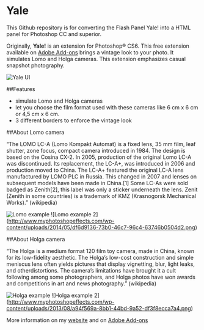 # Yale

This Github repository is for converting the Flash Panel Yale! into a HTML panel for Photoshop CC and superior.

Originally, **Yale!** is an extension for Photoshop® CS6.
This free extension available on [Adobe Add-ons](https://creative.adobe.com/addons/producers/40) brings a vintage look to your photo. 
It simulates Lomo and Holga cameras. This extension emphasizes casual snapshot photography.

![Yale UI](http://www.actiongraphik.fr/wp-content/uploads/2014/05/9b3bfba6-f8d3-4194-8921-ea8ba45a530c-300x300.png)

##Features

* simulate Lomo and Holga cameras
* let you choose the film format used with these cameras like 6 cm x 6 cm or 4,5 cm x 6 cm.
* 3 different borders to enforce the vintage look

##About Lomo camera

“The LOMO LC-A (Lomo Kompakt Automat) is a fixed lens, 35 mm film, leaf shutter, zone focus, compact camera introduced in 1984. The design is based on the Cosina CX-2.
In 2005, production of the original Lomo LC-A was discontinued. Its replacement, the LC-A+, was introduced in 2006 and production moved to China. The LC-A+ featured the original LC-A lens manufactured by LOMO PLC in Russia. This changed in 2007 and lenses on subsequent models have been made in China.[1] Some LC-As were sold badged as Zenith[2], this label was only a sticker underneath the lens. Zenit (Zenith in some countries) is a trademark of KMZ (Krasnogorsk Mechanical Works).” (wikipedia)

![Lomo example](http://www.myphotoshopeffects.com/wp-content/uploads/2014/05/240dc98c-4c70-4ac4-a17e-8b249793f71f.png) ![Lomo example 2] (http://www.myphotoshopeffects.com/wp-content/uploads/2014/05/df6d9136-73b0-46c7-96c4-63746b0504d2.png)

##About Holga camera

“The Holga is a medium format 120 film toy camera, made in China, known for its low-fidelity aesthetic.
The Holga’s low-cost construction and simple meniscus lens often yields pictures that display vignetting, blur, light leaks, and otherdistortions. The camera’s limitations have brought it a cult following among some photographers, and Holga photos have won awards and competitions in art and news photography.” (wikipedia)

![Holga example](http://www.myphotoshopeffects.com/wp-content/uploads/2014/05/34c85dbf-78ea-4e7b-9e4b-f5f0e95ca92a.png) ![Holga example 2] (http://www.myphotoshopeffects.com/wp-content/uploads/2013/08/a94f569a-8bb1-44bd-9a52-df3f8ecca7a4.png)

More information on my [website](http://www.myphotoshopeffects.com/) and on [Adobe Add-ons](https://creative.adobe.com/addons/producers/40)

